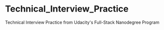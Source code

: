 # Technical_Interview_Practice
Technical Interview Practice from Udacity's Full-Stack Nanodegree Program
